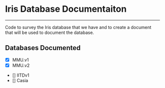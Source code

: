 # Iris Database Documentaiton
---
Code to survey the Iris database that we have and to create a document that will be used to document the database.

## Databases Documented

- [x] MMU.v1
- [x] MMU.v2
- [] IITDv1
- [] Casia